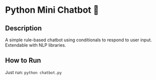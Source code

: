 # Python Mini Chatbot 🤖

## Description
A simple rule-based chatbot using conditionals to respond to user input. Extendable with NLP libraries.

## How to Run
Just run: `python chatbot.py`